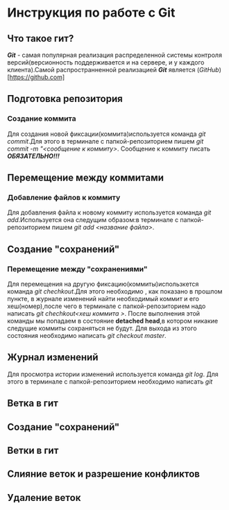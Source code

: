 # Инструкция по работе с Git 

## Что такое гит?
***Git*** - самая популярная реализация распределенной системы контроля версий(версионность поддерживается и на сервере, и у каждого клиента).Самой распространненной реализацией ***Git*** является (*GitHub*)[https://github.com]   
## Подготовка репозитория

 
 
 
 
### Создание коммита 
Для создания новой фиксации(коммита)используется команда *git commit*.Для этого в терминале с папкой-репозиторием пишем *git commit -m "<сообщение к коммиту>*. Сообщение к коммиту писать ***ОБЯЗАТЕЛЬНО!!!*** 
  
## Перемещение между  коммитами
 

### Добавление файлов к коммиту
Для добавления файла к новому коммиту используется команда *git add*.Используется она следущим образом:в терминале с папкой-репозиторием пишем *git add <название файла>*.     
 
## Создание "сохранений"

### Перемещение между "сохранениями"
Для перемещения на другую фиксацию(коммиты)использкется команда *git chechkout*.Для этого необходимо , как показано в прошлом пункте, в журнале изменений найти необходимый коммит и его хеш(номер),после чего в терминале с папкой-репозиторием надо написать *git chechkout<хеш коммита >*. После выполнения этой команды мы попадаем в состояние **detached head**,в котором никакие следущие коммиты сохраняться не будут. Для выхода из этого состояния необходимо написать *git checkout master*. 
 
## Журнал изменений
Для просмотра истории изменений используется команда *git log*. Для этого в терминале с папкой-репозиторием необходимо написать *git* 
## Ветка в гит
 
## Создание "сохранений"
 
 

 

## Ветки в гит
 

## Слияние веток и разрешение конфликтов

## Удаление веток